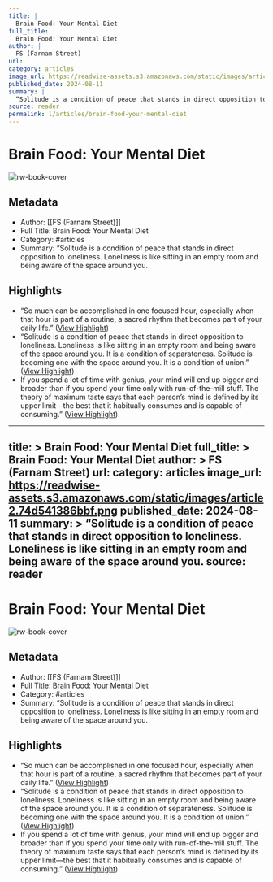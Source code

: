 ```yaml
---
title: |
  Brain Food: Your Mental Diet
full_title: |
  Brain Food: Your Mental Diet
author: |
  FS (Farnam Street)
url: 
category: articles
image_url: https://readwise-assets.s3.amazonaws.com/static/images/article2.74d541386bbf.png
published_date: 2024-08-11
summary: |
  “Solitude is a condition of peace that stands in direct opposition to loneliness. Loneliness is like sitting in an empty room and being aware of the space around you.
source: reader
permalink: l/articles/brain-food-your-mental-diet
---
```

# Brain Food: Your Mental Diet

![rw-book-cover](https://readwise-assets.s3.amazonaws.com/static/images/article2.74d541386bbf.png)

## Metadata
- Author: [[FS (Farnam Street)]]
- Full Title: Brain Food: Your Mental Diet
- Category: #articles
- Summary: “Solitude is a condition of peace that stands in direct opposition to loneliness. Loneliness is like sitting in an empty room and being aware of the space around you.

## Highlights
- “So much can be accomplished in one focused hour, especially when that hour is part of a routine, a sacred rhythm that becomes part of your daily life.” ([View Highlight](https://read.readwise.io/read/01j50swrq9sy0ch8ydmr2x45qj))
- “Solitude is a condition of peace that stands in direct opposition to loneliness. Loneliness is like sitting in an empty room and being aware of the space around you. It is a condition of separateness. Solitude is becoming one with the space around you. It is a condition of union.” ([View Highlight](https://read.readwise.io/read/01j50swk7j8y143h27czyq8jgv))
- If you spend a lot of time with genius, your mind will end up bigger and broader than if you spend your time only with run-of-the-mill stuff. The theory of maximum taste says that each person’s mind is defined by its upper limit—the best that it habitually consumes and is capable of consuming.” ([View Highlight](https://read.readwise.io/read/01j50sxvp8qt6xcrsfv6cd93m4))


---
title: >
  Brain Food: Your Mental Diet
full_title: >
  Brain Food: Your Mental Diet
author: >
  FS (Farnam Street)
url: 
category: articles
image_url: https://readwise-assets.s3.amazonaws.com/static/images/article2.74d541386bbf.png
published_date: 2024-08-11
summary: >
  “Solitude is a condition of peace that stands in direct opposition to loneliness. Loneliness is like sitting in an empty room and being aware of the space around you.
source: reader
---
# Brain Food: Your Mental Diet

![rw-book-cover](https://readwise-assets.s3.amazonaws.com/static/images/article2.74d541386bbf.png)

## Metadata
- Author: [[FS (Farnam Street)]]
- Full Title: Brain Food: Your Mental Diet
- Category: #articles
- Summary: “Solitude is a condition of peace that stands in direct opposition to loneliness. Loneliness is like sitting in an empty room and being aware of the space around you.

## Highlights
- “So much can be accomplished in one focused hour, especially when that hour is part of a routine, a sacred rhythm that becomes part of your daily life.” ([View Highlight](https://read.readwise.io/read/01j50swrq9sy0ch8ydmr2x45qj))
- “Solitude is a condition of peace that stands in direct opposition to loneliness. Loneliness is like sitting in an empty room and being aware of the space around you. It is a condition of separateness. Solitude is becoming one with the space around you. It is a condition of union.” ([View Highlight](https://read.readwise.io/read/01j50swk7j8y143h27czyq8jgv))
- If you spend a lot of time with genius, your mind will end up bigger and broader than if you spend your time only with run-of-the-mill stuff. The theory of maximum taste says that each person’s mind is defined by its upper limit—the best that it habitually consumes and is capable of consuming.” ([View Highlight](https://read.readwise.io/read/01j50sxvp8qt6xcrsfv6cd93m4))


